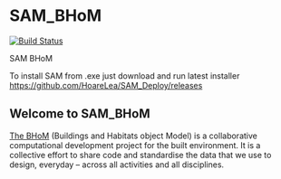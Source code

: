# SAM_BHoM
[![Build Status](https://hldigitalinnovation.visualstudio.com/HLApps/_apis/build/status/SAM/SAM-deploy-SAM_BHoM?branchName=master)](https://hldigitalinnovation.visualstudio.com/HLApps/_build/latest?definitionId=24&branchName=master)

SAM BHoM

To install SAM from .exe just download and run latest installer https://github.com/HoareLea/SAM_Deploy/releases

## Welcome to SAM_BHoM
[The BHoM](https://bhom.xyz/)  (Buildings and Habitats object Model) is a collaborative computational development project for the built environment. It is a collective effort to share code and standardise the data that we use to design, everyday – across all activities and all disciplines.
